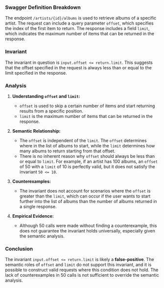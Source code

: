 ### Swagger Definition Breakdown
The endpoint `/artists/{id}/albums` is used to retrieve albums of a specific artist. The request can include a query parameter `offset`, which specifies the index of the first item to return. The response includes a field `limit`, which indicates the maximum number of items that can be returned in the response.

### Invariant
The invariant in question is `input.offset <= return.limit`. This suggests that the offset specified in the request is always less than or equal to the limit specified in the response.

### Analysis
1. **Understanding `offset` and `limit`:**
   - `offset` is used to skip a certain number of items and start returning results from a specific position.
   - `limit` is the maximum number of items that can be returned in the response.

2. **Semantic Relationship:**
   - The `offset` is independent of the `limit`. The `offset` determines where in the list of albums to start, while the `limit` determines how many albums to return starting from that offset.
   - There is no inherent reason why `offset` should always be less than or equal to `limit`. For example, if an artist has 100 albums, an `offset` of 50 with a `limit` of 10 is perfectly valid, but it does not satisfy the invariant `50 <= 10`.

3. **Counterexamples:**
   - The invariant does not account for scenarios where the `offset` is greater than the `limit`, which can occur if the user wants to start further into the list of albums than the number of albums returned in a single response.

4. **Empirical Evidence:**
   - Although 50 calls were made without finding a counterexample, this does not guarantee the invariant holds universally, especially given the semantic analysis.

### Conclusion
The invariant `input.offset <= return.limit` is likely a **false-positive**. The semantic roles of `offset` and `limit` do not support this invariant, and it is possible to construct valid requests where this condition does not hold. The lack of counterexamples in 50 calls is not sufficient to override the semantic analysis.
